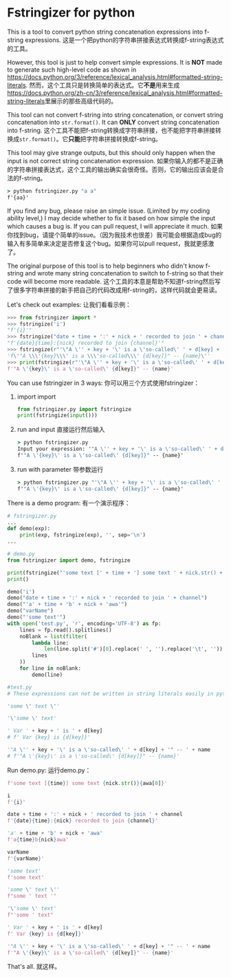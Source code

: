 # Fstringizer for python

This is a tool to convert python string concatenation expressions into f-string expressions.
这是一个把python的字符串拼接表达式转换成f-string表达式的工具。

However, this tool is just to help convert simple expressions. It is **NOT** made to generate such high-level code as shown in <https://docs.python.org/3/reference/lexical_analysis.html#formatted-string-literals>.
然而，这个工具只是转换简单的表达式。它**不是**用来生成<https://docs.python.org/zh-cn/3/reference/lexical_analysis.html#formatted-string-literals>里展示的那些高级代码的。

This tool can not convert f-string into string concatenation, or convert string concatenation into `str.format()`. It can **ONLY** convert string concatenation into f-string.
这个工具不能把f-string转换成字符串拼接，也不能把字符串拼接转换成`str.format()`。它**只能**把字符串拼接转换成f-string。

This tool may give strange outputs, but this should only happen when the input is not correct string concatenation expression.
如果你输入的都不是正确的字符串拼接表达式，这个工具的输出确实会很奇怪。否则，它的输出应该会是合法的f-string。

```cmd
> python fstringizer.py "a a" 
f'{aa}'
```

If you find any bug, please raise an simple issue. (Limited by my coding ability level,) I may decide whether to fix it based on how simple the input which causes a bug is. If you can pull request, I will appreciate it much.
如果你找到bug，请提个简单的issue。（因为我技术也很差）我可能会根据造成bug的输入有多简单来决定是否修复这个bug。如果你可以pull request，我就更感激了。

The original purpose of this tool is to help beginners who didn't know f-string and wrote many string concatenation to switch to f-string so that their code will become more readable.
这个工具的本意是帮助不知道f-string然后写了很多字符串拼接的新手把自己的代码改成用f-string的，这样代码就会更易读。

Let's check out examples:
让我们看看示例：

```python
>>> from fstringizer import *
>>> fstringize('i')
"f'{i}'"
>>> fstringize("date + time + ':' + nick + ' recorded to join ' + channel")
"f'{date}{time}:{nick} recorded to join {channel}'"
>>> fstringize(r"'\"A \'' + key + '\' is a \'so-called\' ' + d[key] + '\" -- ' + name")
'f\'"A \\\'{key}\\\' is a \\\'so-called\\\' {d[key]}" -- {name}\''
>>> print(fstringize(r"'\"A \'' + key + '\' is a \'so-called\' ' + d[key] + '\" -- ' + name"))
f'"A \'{key}\' is a \'so-called\' {d[key]}" -- {name}'
```

You can use fstringizer in 3 ways:
你可以用三个方式使用fstringizer：

1. import
   import

    ```python
    from fstringizer.py import fstringize
    print(fstringize(input()))
    ```

2. run and input
   直接运行然后输入

    ```cmd
    > python fstringizer.py
    Input your expression: '"A \'' + key + '\' is a \'so-called\' ' + d[key] + '" -- ' + name
    f'"A \'{key}\' is a \'so-called\' {d[key]}" -- {name}'
    ```

3. run with parameter
   带参数运行

    ```cmd
    > python fstringizer.py "'\"A \'' + key + '\' is a \'so-called\' ' + d[key] + '\" -- ' + name" 
    f'"A \'{key}\' is a \'so-called\' {d[key]}" -- {name}'
    ```

There is a demo program:
有一个演示程序：

```python
# fstringizer.py
...
def demo(exp):
    print(exp, fstringize(exp), '', sep='\n')
...
```

```python
# demo.py
from fstringizer import demo, fstringize

print(fstringize("'some text [' + time + '] some text ' + nick.str() + awa[0]"))
print()

demo('i')
demo("date + time + ':' + nick + ' recorded to join ' + channel")
demo("'a' + time + 'b' + nick + 'awa'")
demo("varName")
demo("'some text'")
with open('test.py', 'r', encoding='UTF-8') as fp:
    lines = fp.read().splitlines()
    noBlank = list(filter(
        lambda line:
            len(line.split('#')[0].replace(' ', '').replace('\t', '')) > 0,
        lines
    ))
    for line in noBlank:
        demo(line)

```

```python
#test.py
# These expressions can not be written in string literals easily in python, so I put them in a file.

'some \' text \''

'\'some \' text'

' Var ' + key + ' is ' + d[key]
# f' Var {key} is {d[key]}'

'"A \'' + key + '\' is a \'so-called\' ' + d[key] + '" -- ' + name
# f'"A \'{key}\' is a \'so-called\' {d[key]}" -- {name}'
```

Run demo.py:
运行demo.py：

```python
f'some text [{time}] some text {nick.str()}{awa[0]}'

i
f'{i}'

date + time + ':' + nick + ' recorded to join ' + channel
f'{date}{time}:{nick} recorded to join {channel}'

'a' + time + 'b' + nick + 'awa'
f'a{time}b{nick}awa'

varName
f'{varName}'

'some text'
f'some text'

'some \' text \''
f"some ' text '"

'\'some \' text'
f"'some ' text"

' Var ' + key + ' is ' + d[key]
f' Var {key} is {d[key]}'

'"A \'' + key + '\' is a \'so-called\' ' + d[key] + '" -- ' + name
f'"A \'{key}\' is a \'so-called\' {d[key]}" -- {name}'
```

That's all.
就这样。
